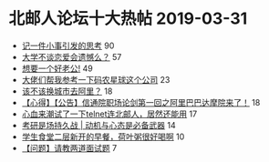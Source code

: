 # 北邮人论坛十大热帖 2019-03-31

- [记一件小事引发的思考](https://bbs.byr.cn/article/Talking/6108737) 90
- [大学不谈恋爱会遗憾么？](https://bbs.byr.cn/article/Feeling/3104870) 57
- [想要一个好老公!](https://bbs.byr.cn/article/Friends/1918106) 49
- [大佬们帮我参考一下码农星球这个公司](https://bbs.byr.cn/article/Job/2023720) 23
- [该不该换城市去阿里？](https://bbs.byr.cn/article/WorkLife/1120000) 18
- [【心得】【公告】信通院职场论剑第一回之阿里巴巴达摩院来了！](https://bbs.byr.cn/article/Paper/34076) 18
- [心血来潮试了一下telnet连北邮人，居然还能用](https://bbs.byr.cn/article/Picture/3239710) 17
- [考研是场持久战 | 动机与心态是必备武器](https://bbs.byr.cn/article/AimGraduate/1163190) 14
- [学生食堂二层新开的早餐，荷叶粥很好喝啊](https://bbs.byr.cn/article/Food/501512) 10
- [【问题】请教两道面试题](https://bbs.byr.cn/article/ACM_ICPC/97845) 7


